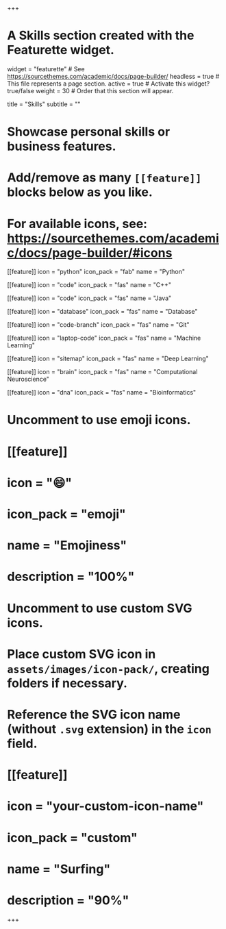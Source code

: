 +++
# A Skills section created with the Featurette widget.
widget = "featurette"  # See https://sourcethemes.com/academic/docs/page-builder/
headless = true  # This file represents a page section.
active = true  # Activate this widget? true/false
weight = 30  # Order that this section will appear.

title = "Skills"
subtitle = ""

# Showcase personal skills or business features.
#
# Add/remove as many `[[feature]]` blocks below as you like.
#
# For available icons, see: https://sourcethemes.com/academic/docs/page-builder/#icons

[[feature]]
  icon = "python"
  icon_pack = "fab"
  name = "Python"

[[feature]]
    icon = "code"
    icon_pack = "fas"
    name = "C++"

[[feature]]
    icon = "code"
    icon_pack = "fas"
    name = "Java"

[[feature]]
  icon = "database"
  icon_pack = "fas"
  name = "Database"

[[feature]]
    icon = "code-branch"
    icon_pack = "fas"
    name = "Git"


[[feature]]
  icon = "laptop-code"
  icon_pack = "fas"
  name = "Machine Learning"

[[feature]]
  icon = "sitemap"
  icon_pack = "fas"
  name = "Deep Learning"

[[feature]]
  icon = "brain"
  icon_pack = "fas"
  name = "Computational Neuroscience"

[[feature]]
    icon = "dna"
    icon_pack = "fas"
    name = "Bioinformatics"


# Uncomment to use emoji icons.
# [[feature]]
#  icon = ":smile:"
#  icon_pack = "emoji"
#  name = "Emojiness"
#  description = "100%"  

# Uncomment to use custom SVG icons.
# Place custom SVG icon in `assets/images/icon-pack/`, creating folders if necessary.
# Reference the SVG icon name (without `.svg` extension) in the `icon` field.
# [[feature]]
#  icon = "your-custom-icon-name"
#  icon_pack = "custom"
#  name = "Surfing"
#  description = "90%"

+++
